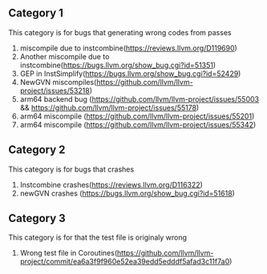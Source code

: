 ## Category 1
This category is for bugs that generating wrong codes from passes
1. miscompile due to instcombine(https://reviews.llvm.org/D119690)
2. Another miscompile due to instcombine(https://bugs.llvm.org/show_bug.cgi?id=51351)
3. GEP in InstSimplify(https://bugs.llvm.org/show_bug.cgi?id=52429)
4. NewGVN miscompiles(https://github.com/llvm/llvm-project/issues/53218)
5. arm64 backend bug (https://github.com/llvm/llvm-project/issues/55003 && https://github.com/llvm/llvm-project/issues/55178)
6. arm64 miscompile (https://github.com/llvm/llvm-project/issues/55201)
7. arm64 miscompile (https://github.com/llvm/llvm-project/issues/55342)


## Category 2
This category is for bugs that crashes
1. Instcombine crashes(https://reviews.llvm.org/D116322)
2. newGVN crashes (https://bugs.llvm.org/show_bug.cgi?id=51618)

## Category 3
This category is for that the test file is originaly wrong
1. Wrong test file in Coroutines(https://github.com/llvm/llvm-project/commit/ea6a3f9f960e52ea39edd5edddf5afad3c11f7a0)

